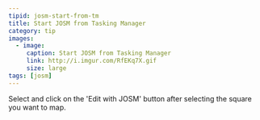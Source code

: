 ```yaml
---
tipid: josm-start-from-tm
title: Start JOSM from Tasking Manager
category: tip
images:
  - image:
     caption: Start JOSM from Tasking Manager
     link: http://i.imgur.com/RfEKq7X.gif
     size: large
tags: [josm]
---
```


Select and click on the 'Edit with JOSM' button after selecting the square you want to map.
